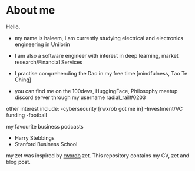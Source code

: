 # About me

Hello, 

- my name is haleem, I am currently studying electrical and electronics engineering in Unilorin
- I am also a software engineer with interest in deep learning, market research/Financial Services
- I practise comprehending the Dao in my free time [mindfulness, Tao Te Ching]

- you can find me on the 100devs, HuggingFace, Philosophy meetup discord server through my username radial_rail#0203




other interest include:
-cybersecurity [rwxrob got me in]
-Investment/VC funding
-football

my favourite business podcasts
- Harry Stebbings
- Stanford Business School

my zet was inspired by [rwxrob](https://www.youtube.com/c/rwxrob) zet.
This repository contains my CV, zet and blog post.
